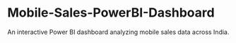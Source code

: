 # Mobile-Sales-PowerBI-Dashboard
An interactive Power BI dashboard analyzing mobile sales data across India.
